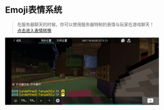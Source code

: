 # Emoji表情系统
> 在服务器聊天的时候，你可以使用服务器特制的表情与玩家在游戏聊天！
[点击进入表情转换](//wiki.dogelake.fun/docs/emoji/index.html)  

![Screenshot_1.jpg](../../image/Screenshot_1.jpg)